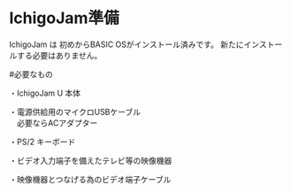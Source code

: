 # IchigoJam準備
IchigoJam は 初めからBASIC OSがインストール済みです。
新たにインストールする必要はありません。

#必要なもの<br>

・IchigoJam U 本体

・電源供給用のマイクロUSBケーブル<br>
　必要ならACアダプター

・PS/2 キーボード

・ビデオ入力端子を備えたテレビ等の映像機器

・映像機器とつなげる為のビデオ端子ケーブル